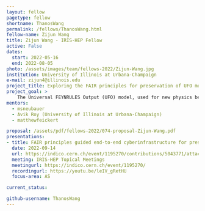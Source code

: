 ```yaml
---
layout: fellow
pagetype: fellow
shortname: ThanosWang
permalink: /fellows/ThanosWang.html
fellow-name: Zijun Wang
title: Zijun Wang - IRIS-HEP Fellow
active: False
dates:
  start: 2022-05-16
  end: 2022-08-05
photo: /assets/images/team/fellows-2022/Zijun-Wang.jpg
institution: University of Illinois at Urbana-Champaign
e-mail: zijun4@illinois.edu
project_title: Exploring the FAIR principles for preservation of UFO models
project_goal: >
    The Universal FEYNRULES Output (UFO) model, used for new physics beyond the Standard Model, stores different information of the particle model, in a generator-independent way, into different PYTHON files. This project aims to create a set of tools, guided by the FAIR (Findable, Accessible, Interoperable, and Reusable) Principles, as a bridge among the developers and users of UFO models. For developers, a central, public repository will be published to handle registration and verification of the UFO models, allowing UFO developers to submit and register their model via the git CLI. For user, an API built will be developed to search for UFO models using keywords.
mentors:
  - msneubauer
  - Avik Roy (University of Illinois at Urbana-Champaign)
  - matthewfeickert

proposal: /assets/pdf/fellows-2022/074-proposal-Zijun-Wang.pdf
presentations:
- title: FAIR principles guided end-to-end cyberinfrastructure for preservation of UFO models
  date: 2022-09-14
  url: https://indico.cern.ch/event/1195270/contributions/5043771/attachments/2508513/4311003/Zijun_Wang_IRIS-HEP_Presentation.pdf
  meeting: IRIS-HEP Topical Meetings
  meetingurl: https://indico.cern.ch/event/1195270/
  recordingurl: https://youtu.be/leIV_gRetHU
  focus-area: AS

current_status:

github-username: ThanosWang
---
```


